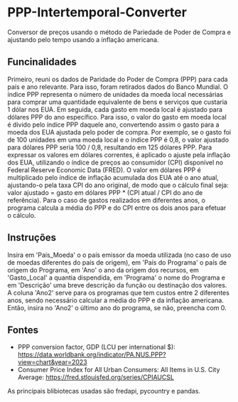 # PPP-Intertemporal-Converter

Conversor de preços usando o método de Pariedade de Poder de Compra e ajustando pelo tempo usando a inflação americana.

## Funcinalidades
Primeiro, reuni os dados de Paridade do Poder de Compra (PPP) para cada país e ano relevante. Para isso, foram retirados dados do Banco Mundial. O índice PPP representa o número de unidades da moeda local necessárias para comprar uma quantidade equivalente de bens e serviços que custaria 1 dólar nos EUA. Em seguida, cada gasto em moeda local é ajustado para dólares PPP do ano específico. Para isso, o valor do gasto em moeda local é divido pelo índice PPP daquele ano, convertendo assim o gasto para a moeda dos EUA ajustada pelo poder de compra. Por exemplo, se o gasto foi de 100 unidades em uma moeda local e o índice PPP é 0,8, o valor ajustado para dólares PPP seria 100 / 0,8, resultando em 125 dólares PPP. Para expressar os valores em dólares correntes, é aplicado o ajuste pela inflação dos EUA, utilizando o índice de preços ao consumidor (CPI) disponível no Federal Reserve Economic Data (FRED). O valor em dólares PPP é multiplicado pelo índice de inflação acumulada dos EUA até o ano atual, ajustando-o pela taxa CPI do ano original, de modo que o cálculo final seja: valor ajustado = gasto em dólares PPP * (CPI atual / CPI do ano de referência). Para o caso de gastos realizados em diferentes anos, o programa calcula a média do PPP e do CPI entre os dois anos para efetuar o cálculo.

## Instruções
Insira em 'País_Moeda' o o país emissor da moeda utilizada (no caso de uso de moedas diferentes do país de origem), em 'País do Programa' o país de origem do Programa, em 'Ano' o ano da origem dos recursos, em 'Gasto_Local' a quantia dispendida, em 'Programa' o nome do Programa e em 'Descrição' uma breve descrição da função ou destinação dos valores. A coluna 'Ano2' serve para os programas que tem custos entre 2 diferentes anos, sendo necessário calcular a média do PPP e da inflação americana. Então, insira no 'Ano2' o último ano do programa, se não, preencha com 0.

## Fontes
- PPP conversion factor, GDP (LCU per international $): https://data.worldbank.org/indicator/PA.NUS.PPP?view=chart&year=2023
- Consumer Price Index for All Urban Consumers: All Items in U.S. City Average: https://fred.stlouisfed.org/series/CPIAUCSL

As principais blibiotecas usadas são fredapi, pycountry e pandas.
